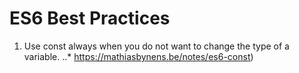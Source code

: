 # ES6 Best Practices

1. Use const always when you do not want to change the type of a variable. 
..* https://mathiasbynens.be/notes/es6-const)
